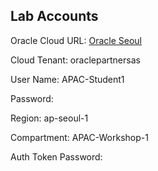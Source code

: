 ## **Lab Accounts**

Oracle Cloud URL: [Oracle Seoul](https://console.ap-seoul-1.oraclecloud.com/)

Cloud Tenant: oraclepartnersas

User Name: APAC-Student1

Password: 



Region: ap-seoul-1

Compartment: APAC-Workshop-1



Auth Token Password: 


